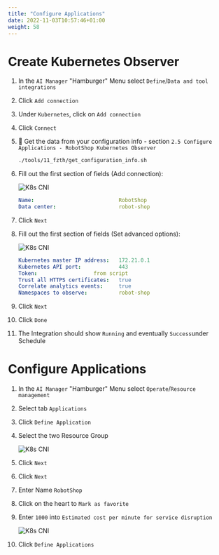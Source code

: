 ```yaml
---
title: "Configure Applications"
date: 2022-11-03T10:57:46+01:00
weight: 58
---
```


# Create Kubernetes Observer

1. In the `AI Manager` "Hamburger" Menu select `Define`/`Data and tool integrations`
1. Click `Add connection`
1. Under `Kubernetes`, click on `Add connection`
1. Click `Connect`
1. 🔎 Get the data from your configuration info - section `2.5 Configure Applications - RobotShop Kubernetes Observer` 

    ```bash
    ./tools/11_fzth/get_configuration_info.sh
    ```


1. Fill out the first section of fields (Add connection):

	![K8s CNI](/cp4waiops-training/pics/39_topo.png)

    ```yaml
	Name:                          	RobotShop
	Data center:                   	robot-shop
    ```

1. Click `Next`

1. Fill out the first section of fields (Set advanced options):

	![K8s CNI](/cp4waiops-training/pics/40_topo.png)

    ```yaml
	Kubernetes master IP address:  	172.21.0.1
	Kubernetes API port:           	443
	Token:					from script
	Trust all HTTPS certificates:  	true
	Correlate analytics events:		true
	Namespaces to observe:         	robot-shop
    ```

1. Click `Next`
1. Click `Done`

1. The Integration should show `Running` and eventually `Success`under Schedule




# Configure Applications


1. In the `AI Manager` "Hamburger" Menu select `Operate`/`Resource management`
1. Select tab `Applications`
1. Click `Define Application`
1. Select the two Resource Group

	![K8s CNI](/cp4waiops-training/pics/41_topo.png)

1. Click `Next`
1. Click `Next`

1. Enter Name `RobotShop`
1. Click on the heart to `Mark as favorite`
1. Enter `1000` into `Estimated cost per minute for service disruption`

	![K8s CNI](/cp4waiops-training/pics/42_topo.png)

1. Click `Define Applications`


